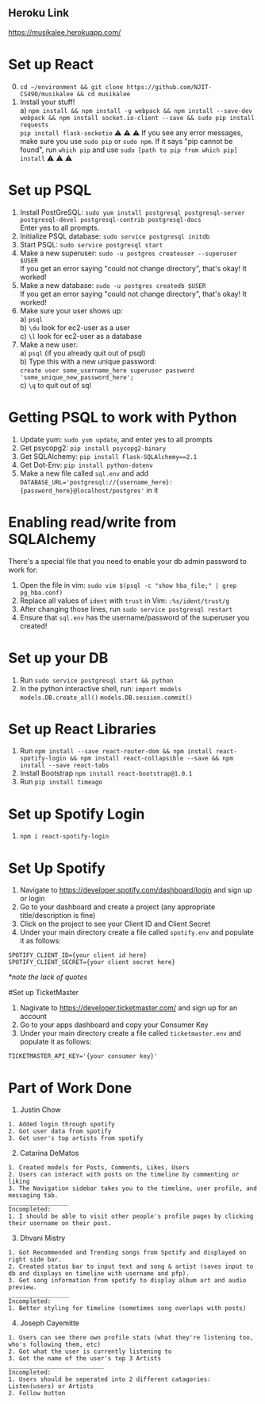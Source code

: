 ## Heroku Link
https://musikalee.herokuapp.com/

# Set up React  
0. `cd ~/environment && git clone https://github.com/NJIT-CS490/musikalee && cd musikalee`    
1. Install your stuff!    
  a) `npm install && npm install -g webpack && npm install --save-dev webpack && npm install socket.io-client --save && sudo pip install requests`    
`pip install flask-socketio`
:warning: :warning: :warning: If you see any error messages, make sure you use `sudo pip` or `sudo npm`. If it says "pip cannot be found", run `which pip` and use `sudo [path to pip from which pip] install` :warning: :warning: :warning:    

# Set up PSQL
1. Install PostGreSQL: `sudo yum install postgresql postgresql-server postgresql-devel postgresql-contrib postgresql-docs`  
    Enter yes to all prompts.  
2. Initialize PSQL database: `sudo service postgresql initdb`  
3. Start PSQL: `sudo service postgresql start`  
2. Make a new superuser: `sudo -u postgres createuser --superuser $USER`  
    If you get an error saying "could not change directory", that's okay! It worked!
3. Make a new database: `sudo -u postgres createdb $USER`  
        If you get an error saying "could not change directory", that's okay! It worked!
4. Make sure your user shows up:  
    a) `psql`  
    b) `\du` look for ec2-user as a user  
    c) `\l` look for ec2-user as a database  
5. Make a new user:  
    a) `psql` (if you already quit out of psql)  
    b) Type this with a new unique password:  
    `create user some_username_here superuser password 'some_unique_new_password_here';`  
    c) `\q` to quit out of sql  

# Getting PSQL to work with Python
1. Update yum: `sudo yum update`, and enter yes to all prompts  
2. Get psycopg2: `pip install psycopg2-binary`  
3. Get SQLAlchemy: `pip install Flask-SQLAlchemy==2.1`  
4. Get Dot-Env: `pip install python-dotenv`
4. Make a new file called `sql.env` and add `DATABASE_URL='postgresql://{username_here}:{password_here}@localhost/postgres'` in it

# Enabling read/write from SQLAlchemy  
  There's a special file that you need to enable your db admin password to work for:  
1. Open the file in vim: `sudo vim $(psql -c "show hba_file;" | grep pg_hba.conf)`  
2. Replace all values of `ident` with `trust` in Vim: `:%s/ident/trust/g`  
3. After changing those lines, run `sudo service postgresql restart`  
4. Ensure that `sql.env` has the username/password of the superuser you created! 

# Set up your DB    
1. Run `sudo service postgresql start && python`
2. In the python interactive shell, run:
      `import models`
      `models.DB.create_all()`
      `models.DB.session.commit()`

# Set up React Libraries
1. Run `npm install --save react-router-dom && npm install react-spotify-login && npm install react-collapsible --save && npm install --save react-tabs` 
2. Install Bootstrap `npm install react-bootstrap@1.0.1` 
3. Run `pip install timeago`

# Set up Spotify Login
1. `npm i react-spotify-login`

# Set Up Spotify
1. Navigate to https://developer.spotify.com/dashboard/login and sign up or login <br />
2. Go to your dashboard and create a project (any appropriate title/description is fine) <br />
3. Click on the project to see your Client ID and Client Secret <br />
4. Under your main directory create a file called `spotify.env` and populate it as follows:
```
SPOTIFY_CLIENT_ID={your client id here}
SPOTIFY_CLIENT_SECRET={your client secret here}
```
*\*note the lack of quotes*

#Set up TicketMaster
1. Nagivate to https://developer.ticketmaster.com/ and sign up for an account <br />
2. Go to your apps dashboard and copy your Consumer Key
3. Under your main directory create a file called `ticketmaster.env` and populate it as follows:
```
TICKETMASTER_API_KEY='{your consumer key}'
```

# Part of Work Done
1. Justin Chow
```
1. Added login through spotify
2. Got user data from spotify
3. Got user's top artists from spotify
```
2. Catarina DeMatos
```
1. Created models for Posts, Comments, Likes, Users
2. Users can interact with posts on the timeline by commenting or liking
3. The Navigation sidebar takes you to the timeline, user profile, and messaging tab.
_________________
Incompleted: 
1. I should be able to visit other people's profile pages by clicking their username on their post. 
```
3. Dhvani Mistry
```
1. Got Recommended and Trending songs from Spotify and displayed on right side bar.
2. Created status bar to input text and song & artist (saves input to db and displays on timeline with username and pfp).
3. Get song information from spotify to display album art and audio preview.
_________________
Incompleted:
1. Better styling for timeline (sometimes song overlaps with posts)
```
4. Joseph Cayemitte
```
1. Users can see there own profile stats (what they're listening too, who's following them, etc)
2. Got what the user is currently listening to
3. Got the name of the user's top 3 Artists
___________________________
Incompleted:
1. Users should be seperated into 2 different catagories: Listen(users) or Artists
2. Follow button
```
<br />
